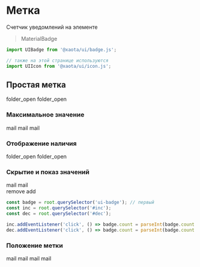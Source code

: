 # Метка
Счетчик уведомлений на элементе

> MaterialBadge

```javascript
import UIBadge from '@xaota/ui/badge.js';

// также на этой странице используются
import UIIcon from '@xaota/ui/icon.js';
```

## Простая метка
<ui-html>
  <ui-badge count="5">
    <ui-icon>folder_open</ui-icon>
  </ui-badge>
  <ui-badge count="5" dot>
    <ui-icon>folder_open</ui-icon>
  </ui-badge>
</ui-html>

### Максимальное значение
<ui-html>
  <ui-badge count="15" max="9">
    <ui-icon>mail</ui-icon>
  </ui-badge>
  <ui-badge count="15" max="99">
    <ui-icon>mail</ui-icon>
  </ui-badge>
  <ui-badge count="150" max="99">
    <ui-icon>mail</ui-icon>
  </ui-badge>
</ui-html>

### Отображение наличия
<ui-html>
  <ui-badge count="0" dot>
    <ui-icon>folder_open</ui-icon>
  </ui-badge>
  <ui-badge count="5" dot>
    <ui-icon>folder_open</ui-icon>
  </ui-badge>
</ui-html>

### Скрытие и показ значений
<ui-html id="demo">
  <ui-badge count="0">
    <ui-icon>mail</ui-icon>
  </ui-badge>
  <ui-badge count="0" zero>
    <ui-icon>mail</ui-icon>
  </ui-badge>
  <ui-badge count="5" hidden>
    <ui-icon>mail</ui-icon>
  </ui-badge>
  <br />
  <ui-button-icon id="dec" text="outline">remove</ui-button-icon>
  <ui-button-icon id="inc" text="outline">add</ui-button-icon>
</ui-html>

```javascript
const badge = root.querySelector('ui-badge'); // первый
const inc = root.querySelector('#inc');
const dec = root.querySelector('#dec');

inc.addEventListener('click', () => badge.count = parseInt(badge.count || 0) + 1);
dec.addEventListener('click', () => badge.count = parseInt(badge.count || 0) - 1);
```

### Положение метки
<ui-html>
  <ui-badge count="5">
    <ui-icon>mail</ui-icon>
  </ui-badge>
  <ui-badge count="5" x="left">
    <ui-icon>mail</ui-icon>
  </ui-badge>
  <ui-badge count="5" y="bottom">
    <ui-icon>mail</ui-icon>
  </ui-badge>
  <ui-badge count="5" x="left" y="bottom">
    <ui-icon>mail</ui-icon>
  </ui-badge>
</ui-html>
